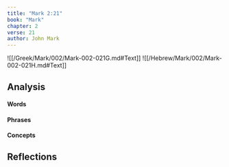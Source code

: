 ```yaml
---
title: "Mark 2:21"
book: "Mark"
chapter: 2
verse: 21
author: John Mark
---
```

![[/Greek/Mark/002/Mark-002-021G.md#Text]]
![[/Hebrew/Mark/002/Mark-002-021H.md#Text]]

## Analysis

#### Words

#### Phrases

#### Concepts

## Reflections

